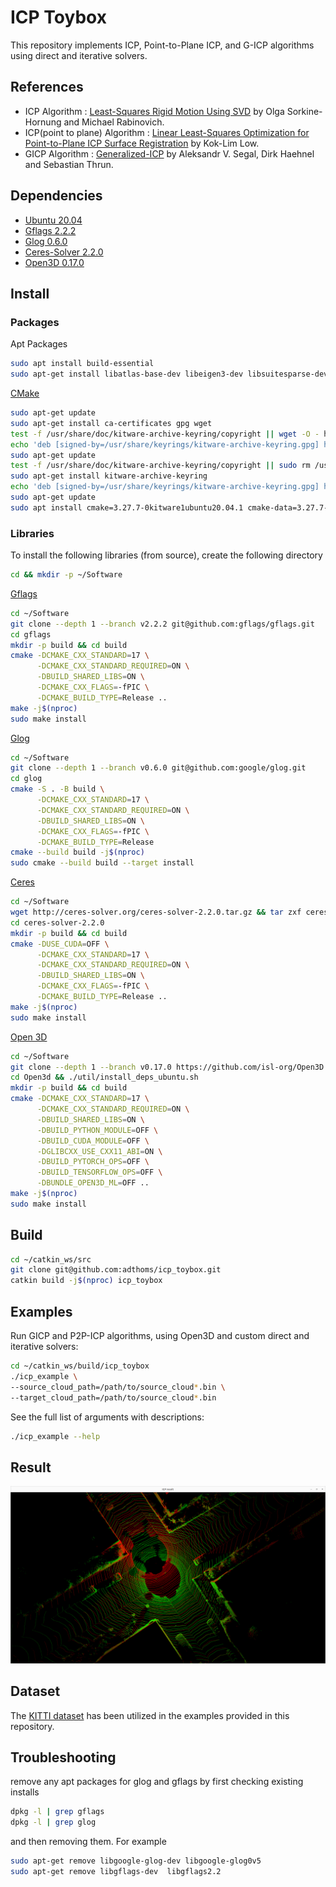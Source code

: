 # ICP Toybox

This repository implements ICP, Point-to-Plane ICP, and G-ICP algorithms using direct and iterative solvers.

## References

- ICP Algorithm : [Least-Squares Rigid Motion Using SVD](https://igl.ethz.ch/projects/ARAP/svd_rot.pdf) by Olga Sorkine-Hornung and Michael Rabinovich.
- ICP(point to plane) Algorithm : [Linear Least-Squares Optimization for Point-to-Plane ICP Surface Registration](https://www.comp.nus.edu.sg/~lowkl/publications/lowk_point-to-plane_icp_techrep.pdf) by Kok-Lim Low.
- GICP Algorithm : [Generalized-ICP](https://www.roboticsproceedings.org/rss05/p21.pdf) by Aleksandr V. Segal, Dirk Haehnel and Sebastian Thrun.

## Dependencies

- [Ubuntu 20.04](https://releases.ubuntu.com/focal/)
- [Gflags 2.2.2](https://github.com/gflags/gflags)
- [Glog 0.6.0](https://github.com/google/glog)
- [Ceres-Solver 2.2.0](http://ceres-solver.org/)
- [Open3D 0.17.0](http://www.open3d.org/)

## Install

### Packages

Apt Packages
```bash
sudo apt install build-essential
sudo apt-get install libatlas-base-dev libeigen3-dev libsuitesparse-dev
```

[CMake](https://apt.kitware.com/)

```bash
sudo apt-get update
sudo apt-get install ca-certificates gpg wget
test -f /usr/share/doc/kitware-archive-keyring/copyright || wget -O - https://apt.kitware.com/keys/kitware-archive-latest.asc 2>/dev/null | gpg --dearmor - | sudo tee /usr/share/keyrings/kitware-archive-keyring.gpg >/dev/null
echo 'deb [signed-by=/usr/share/keyrings/kitware-archive-keyring.gpg] https://apt.kitware.com/ubuntu/ focal main' | sudo tee /etc/apt/sources.list.d/kitware.list >/dev/null
sudo apt-get update
test -f /usr/share/doc/kitware-archive-keyring/copyright || sudo rm /usr/share/keyrings/kitware-archive-keyring.gpg
sudo apt-get install kitware-archive-keyring
echo 'deb [signed-by=/usr/share/keyrings/kitware-archive-keyring.gpg] https://apt.kitware.com/ubuntu/ focal-rc main' | sudo tee -a /etc/apt/sources.list.d/kitware.list >/dev/null
sudo apt-get update
sudo apt install cmake=3.27.7-0kitware1ubuntu20.04.1 cmake-data=3.27.7-0kitware1ubuntu20.04.1 # CMake>=3.26 required
```

### Libraries

To install the following libraries (from source), create the following directory
```bash
cd && mkdir -p ~/Software
```

[Gflags](https://github.com/gflags/gflags/blob/master/INSTALL.md#compiling-the-source-code-with-cmake)

```bash
cd ~/Software
git clone --depth 1 --branch v2.2.2 git@github.com:gflags/gflags.git
cd gflags
mkdir -p build && cd build
cmake -DCMAKE_CXX_STANDARD=17 \
      -DCMAKE_CXX_STANDARD_REQUIRED=ON \
      -DBUILD_SHARED_LIBS=ON \
      -DCMAKE_CXX_FLAGS=-fPIC \
      -DCMAKE_BUILD_TYPE=Release ..
make -j$(nproc)
sudo make install
```

[Glog](https://google.github.io/glog/stable/build/#cmake)

```bash
cd ~/Software
git clone --depth 1 --branch v0.6.0 git@github.com:google/glog.git
cd glog
cmake -S . -B build \
      -DCMAKE_CXX_STANDARD=17 \
      -DCMAKE_CXX_STANDARD_REQUIRED=ON \
      -DBUILD_SHARED_LIBS=ON \
      -DCMAKE_CXX_FLAGS=-fPIC \
      -DCMAKE_BUILD_TYPE=Release
cmake --build build -j$(nproc)
sudo cmake --build build --target install
```

[Ceres](http://ceres-solver.org/installation.html#linux)

```bash
cd ~/Software
wget http://ceres-solver.org/ceres-solver-2.2.0.tar.gz && tar zxf ceres-solver-2.2.0.tar.gz
cd ceres-solver-2.2.0
mkdir -p build && cd build
cmake -DUSE_CUDA=OFF \
      -DCMAKE_CXX_STANDARD=17 \
      -DCMAKE_CXX_STANDARD_REQUIRED=ON \
      -DBUILD_SHARED_LIBS=ON \
      -DCMAKE_CXX_FLAGS=-fPIC \
      -DCMAKE_BUILD_TYPE=Release ..
make -j$(nproc)
sudo make install
```

[Open 3D](https://www.open3d.org/docs/release/compilation.html)

```bash
cd ~/Software
git clone --depth 1 --branch v0.17.0 https://github.com/isl-org/Open3D
cd Open3d && ./util/install_deps_ubuntu.sh
mkdir -p build && cd build
cmake -DCMAKE_CXX_STANDARD=17 \
      -DCMAKE_CXX_STANDARD_REQUIRED=ON \
      -DBUILD_SHARED_LIBS=ON \
      -DBUILD_PYTHON_MODULE=OFF \
      -DBUILD_CUDA_MODULE=OFF \
      -DGLIBCXX_USE_CXX11_ABI=ON \
      -DBUILD_PYTORCH_OPS=OFF \
      -DBUILD_TENSORFLOW_OPS=OFF \
      -DBUNDLE_OPEN3D_ML=OFF ..
make -j$(nproc)
sudo make install
```

## Build

```bash
cd ~/catkin_ws/src
git clone git@github.com:adthoms/icp_toybox.git
catkin build -j$(nproc) icp_toybox
```

## Examples

Run GICP and P2P-ICP algorithms, using Open3D and custom direct and iterative solvers:
```bash
cd ~/catkin_ws/build/icp_toybox
./icp_example \
--source_cloud_path=/path/to/source_cloud*.bin \
--target_cloud_path=/path/to/source_cloud*.bin
```
See the full list of arguments with descriptions:
```bash
./icp_example --help
```

## Result

![](./data/ICP_result.png)

## Dataset

The [KITTI dataset](http://www.cvlibs.net/datasets/kitti/) has been utilized in the examples provided in this repository.

## Troubleshooting

remove any apt packages for glog and gflags by first checking existing installs
```bash
dpkg -l | grep gflags
dpkg -l | grep glog
```
and then removing them. For example
```bash
sudo apt-get remove libgoogle-glog-dev libgoogle-glog0v5
sudo apt-get remove libgflags-dev  libgflags2.2
```
